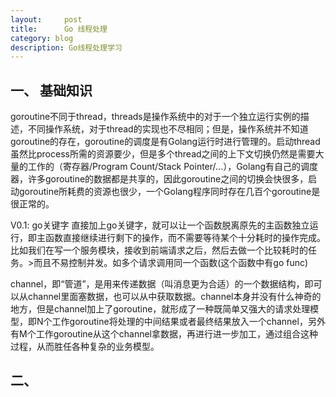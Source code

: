 ```yaml
---
layout:     post
title:      Go 线程处理
category: blog
description: Go线程处理学习
---
```

一、	基础知识
----------------
goroutine不同于thread，threads是操作系统中的对于一个独立运行实例的描述，不同操作系统，对于thread的实现也不尽相同；但是，操作系统并不知道goroutine的存在，goroutine的调度是有Golang运行时进行管理的。启动thread虽然比process所需的资源要少，但是多个thread之间的上下文切换仍然是需要大量的工作的（寄存器/Program Count/Stack Pointer/...），Golang有自己的调度器，许多goroutine的数据都是共享的，因此goroutine之间的切换会快很多，启动goroutine所耗费的资源也很少，一个Golang程序同时存在几百个goroutine是很正常的。

V0.1: go关键字
直接加上go关键字，就可以让一个函数脱离原先的主函数独立运行，即主函数直接继续进行剩下的操作，而不需要等待某个十分耗时的操作完成。比如我们在写一个服务模块，接收到前端请求之后，然后去做一个比较耗时的任务。>而且不易控制并发。如多个请求调用同一个函数(这个函数中有go func)

channel，即“管道”，是用来传递数据（叫消息更为合适）的一个数据结构，即可以从channel里面塞数据，也可以从中获取数据。channel本身并没有什么神奇的地方，但是channel加上了goroutine，就形成了一种既简单又强大的请求处理模型，即N个工作goroutine将处理的中间结果或者最终结果放入一个channel，另外有M个工作goroutine从这个channel拿数据，再进行进一步加工，通过组合这种过程，从而胜任各种复杂的业务模型。


二、    
----------------
